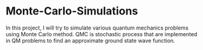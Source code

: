 # Monte-Carlo-Simulations
In this project, I will try to simulate various quantum mechanics problems using Monte Carlo method. 
QMC is stochastic process that are implemented in QM problems to find an approximate ground state wave function.

